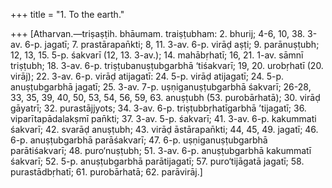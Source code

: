 +++
title = "1. To the earth."

+++
[Atharvan.—triṣaṣṭih. bhāumam. traiṣṭubham: 2. bhurij; 4-6, 10, 38. 3-av. 6-p. jagatī; 7. prastārapan̄kti; 8, 11. 3-av. 6-p. virāḍ aṣṭi; 9. parānuṣṭubh; 12, 13, 15. 5-p. śakvarī (12, 13. 3-av.); 14. mahābṛhatī; 16, 21. 1-av. sāmnī triṣṭubh; 18. 3-av. 6-p. triṣṭubanuṣṭubgarbhā ‘tiśakvarī; 19, 20. urobṛhatī (20. virāj); 22. 3-av. 6-p. virāḍ atijagatī: 24. 5-p. virāḍ atijagatī; 24. 5-p. anuṣṭubgarbhā jagatī; 25. 3-av. 7-p. uṣṇiganuṣṭubgarbhā śakvarī; 26-28, 33, 35, 39, 40, 50, 53, 54, 56, 59, 63. anuṣṭubh (53. purobārhatā); 30. virāḍ gāyatrī; 32. purastājjyots; 34. 3-av. 6-p. triṣṭubbṛhatīgarbhā ’tijagatī; 36. viparītapādalakṣmī pan̄kti; 37. 3-av. 5-p. śakvarī; 41. 3-av. 6-p. kakummati śakvarī; 42. svarāḍ anuṣṭubh; 43. virāḍ āstārapan̄kti; 44, 45, 49. jagatī; 46. 6-p. anuṣṭubgarbhā parāśakvarī; 47. 6-p. uṣṇiganuṣṭubgarbhā parātiśakvarī; 48. puro‘nuṣṭubh; 51. 3-av. 6-p. anuṣṭubgarbhā kakummatī śakvarī; 52. 5-p. anuṣṭubgarbhā parātijagatī; 57. puro‘tijāgatā jagatī; 58. purastādbṛhatī; 61. purobārhatā; 62. parāvirāj.]